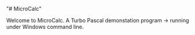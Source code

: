 "# MicroCalc" 

Welcome to MicroCalc.  A Turbo Pascal demonstation program -> running under Windows command line.
